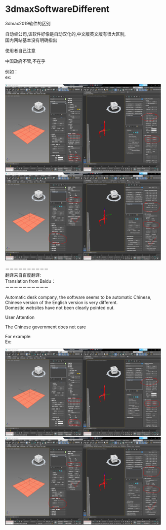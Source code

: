 # 3dmaxSoftwareDifferent
3dmax2019软件的区别

自动桌公司,该软件好像是自动汉化的,中文版英文版有很大区别,                                                                        </br>
国内网站基本没有明确指出                                                                                                      </br>

使用者自己注意                                                                                                               </br>

中国政府不管,不在乎                                                                                                          </br>

例如：                                                                                                                       </br>
ex:                                                                                                                         </br>

![image](https://github.com/qizhoward/3dmaxSoftwareDifferent/blob/master/ImageFolder/中英文区别.PNG)
![image](https://github.com/qizhoward/3dmaxSoftwareDifferent/blob/master/ImageFolder/中英文区别2.PNG)

－－－－－－－－－－                                                                                                          </br>
翻译来自百度翻译:                                                                                                             </br>
Translation from Baidu：                                                                                                     </br>
－－－－－－－－－－                                                                                                          </br>

Automatic desk company, the software seems to be automatic Chinese, Chinese version of the English version is very different.   </br>
Domestic websites have not been clearly pointed out.                                                                            </br>

User Attention                                                                                                                  </br>

The Chinese government does not care

For example:                                                                                                                    </br>
Ex:                                                                                                                             </br>

![image](https://github.com/qizhoward/3dmaxSoftwareDifferent/blob/master/ImageFolder/中英文区别.PNG)
![image](https://github.com/qizhoward/3dmaxSoftwareDifferent/blob/master/ImageFolder/中英文区别2.PNG)
